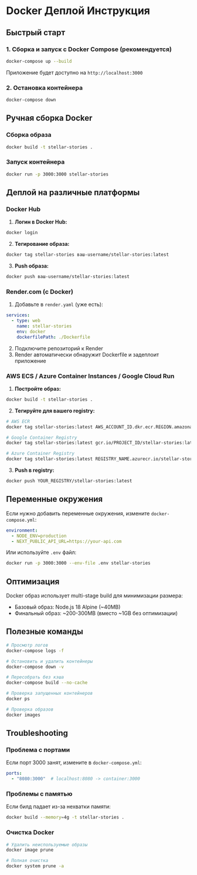 # Docker Деплой Инструкция

## Быстрый старт

### 1. Сборка и запуск с Docker Compose (рекомендуется)

```bash
docker-compose up --build
```

Приложение будет доступно на `http://localhost:3000`

### 2. Остановка контейнера

```bash
docker-compose down
```

## Ручная сборка Docker

### Сборка образа

```bash
docker build -t stellar-stories .
```

### Запуск контейнера

```bash
docker run -p 3000:3000 stellar-stories
```

## Деплой на различные платформы

### Docker Hub

1. **Логин в Docker Hub:**
```bash
docker login
```

2. **Тегирование образа:**
```bash
docker tag stellar-stories ваш-username/stellar-stories:latest
```

3. **Push образа:**
```bash
docker push ваш-username/stellar-stories:latest
```

### Render.com (с Docker)

1. Добавьте в `render.yaml` (уже есть):
```yaml
services:
  - type: web
    name: stellar-stories
    env: docker
    dockerfilePath: ./Dockerfile
```

2. Подключите репозиторий к Render
3. Render автоматически обнаружит Dockerfile и задеплоит приложение

### AWS ECS / Azure Container Instances / Google Cloud Run

1. **Постройте образ:**
```bash
docker build -t stellar-stories .
```

2. **Тегируйте для вашего registry:**
```bash
# AWS ECR
docker tag stellar-stories:latest AWS_ACCOUNT_ID.dkr.ecr.REGION.amazonaws.com/stellar-stories:latest

# Google Container Registry
docker tag stellar-stories:latest gcr.io/PROJECT_ID/stellar-stories:latest

# Azure Container Registry
docker tag stellar-stories:latest REGISTRY_NAME.azurecr.io/stellar-stories:latest
```

3. **Push в registry:**
```bash
docker push YOUR_REGISTRY/stellar-stories:latest
```

## Переменные окружения

Если нужно добавить переменные окружения, измените `docker-compose.yml`:

```yaml
environment:
  - NODE_ENV=production
  - NEXT_PUBLIC_API_URL=https://your-api.com
```

Или используйте `.env` файл:

```bash
docker run -p 3000:3000 --env-file .env stellar-stories
```

## Оптимизация

Docker образ использует multi-stage build для минимизации размера:
- Базовый образ: Node.js 18 Alpine (~40MB)
- Финальный образ: ~200-300MB (вместо ~1GB без оптимизации)

## Полезные команды

```bash
# Просмотр логов
docker-compose logs -f

# Остановить и удалить контейнеры
docker-compose down -v

# Пересобрать без кэша
docker-compose build --no-cache

# Проверка запущенных контейнеров
docker ps

# Проверка образов
docker images
```

## Troubleshooting

### Проблема с портами
Если порт 3000 занят, измените в `docker-compose.yml`:
```yaml
ports:
  - "8080:3000"  # localhost:8080 -> container:3000
```

### Проблемы с памятью
Если билд падает из-за нехватки памяти:
```bash
docker build --memory=4g -t stellar-stories .
```

### Очистка Docker
```bash
# Удалить неиспользуемые образы
docker image prune

# Полная очистка
docker system prune -a
```


